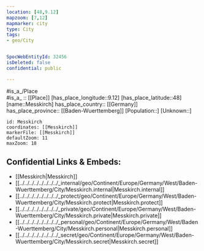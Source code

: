 ```yaml
---
location: [48,9.12] 
mapzoom: [7,12] 
mapmarker: city 
type: City
tags:
- geo/City


SpocWebEntityId: 32456
isDeleted: false
confidential: public

---
```

#is_a_/Place  
#is_a_ :: [[Place]] 
[has_place_longitude::9.12] 
[has_place_latitude::48] 
[name::Messkirch] 
has_place_country:: [[Germany]]  
has_place_province:: [[Baden-Wuerttemberg]] 
[Population::] 
[Unknown::] 


```leaflet
id: Messkirch
coordinates: [[Messkirch]] 
markerFile: [[Messkirch]] 
defaultZoom: 11 
maxZoom: 18
```


## Confidential Links & Embeds: 
- [[Messkirch|Messkirch]]  
- [[../../../../../../../../_internal/geo/Continent/Europe/Germany/West/Baden-Wuerttemberg/City/Messkirch.internal|Messkirch.internal]] 
- [[../../../../../../../../_protect/geo/Continent/Europe/Germany/West/Baden-Wuerttemberg/City/Messkirch.protect|Messkirch.protect]] 
- [[../../../../../../../../_private/geo/Continent/Europe/Germany/West/Baden-Wuerttemberg/City/Messkirch.private|Messkirch.private]] 
- [[../../../../../../../../_personal/geo/Continent/Europe/Germany/West/Baden-Wuerttemberg/City/Messkirch.personal|Messkirch.personal]] 
- [[../../../../../../../../_secret/geo/Continent/Europe/Germany/West/Baden-Wuerttemberg/City/Messkirch.secret|Messkirch.secret]] 

